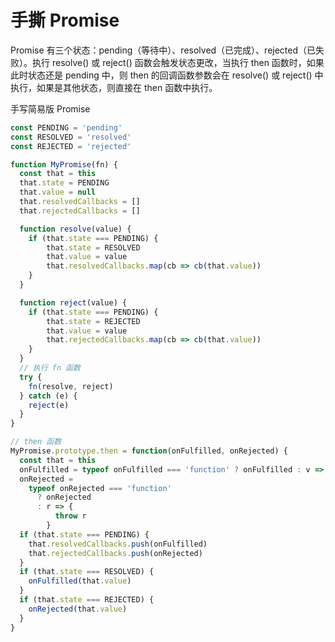 # 手撕 Promise
Promise 有三个状态：pending（等待中）、resolved（已完成）、rejected（已失败）。执行 resolve() 或 reject() 函数会触发状态更改，当执行 then 函数时，如果此时状态还是 pending 中，则 then 的回调函数参数会在 resolve() 或 reject() 中执行，如果是其他状态，则直接在 then 函数中执行。

手写简易版 Promise
```js
const PENDING = 'pending'
const RESOLVED = 'resolved'
const REJECTED = 'rejected'

function MyPromise(fn) {
  const that = this
  that.state = PENDING
  that.value = null
  that.resolvedCallbacks = []
  that.rejectedCallbacks = []

  function resolve(value) {
    if (that.state === PENDING) {
        that.state = RESOLVED
        that.value = value
        that.resolvedCallbacks.map(cb => cb(that.value))
    }
  }

  function reject(value) {
    if (that.state === PENDING) {
        that.state = REJECTED
        that.value = value
        that.rejectedCallbacks.map(cb => cb(that.value))
    }
  }
  // 执行 fn 函数
  try {
    fn(resolve, reject)
  } catch (e) {
    reject(e)
  }
}

// then 函数
MyPromise.prototype.then = function(onFulfilled, onRejected) {
  const that = this
  onFulfilled = typeof onFulfilled === 'function' ? onFulfilled : v => v
  onRejected =
    typeof onRejected === 'function'
      ? onRejected
      : r => {
          throw r
        }
  if (that.state === PENDING) {
    that.resolvedCallbacks.push(onFulfilled)
    that.rejectedCallbacks.push(onRejected)
  }
  if (that.state === RESOLVED) {
    onFulfilled(that.value)
  }
  if (that.state === REJECTED) {
    onRejected(that.value)
  }
}
```